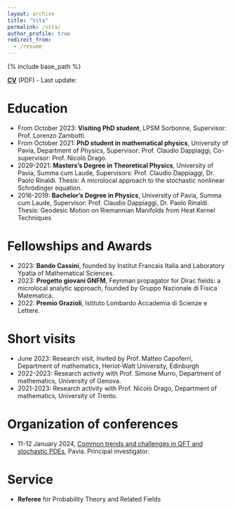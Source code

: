 ```yaml
---
layout: archive
title: "Vita"
permalink: /vita/
author_profile: true
redirect_from:
  - /resume
---
```


{% include base_path %}

[**CV**](http://albertobonicelli.github.io/files/Curriculum_Vitae_updated.pdf) (PDF) - Last update: 

Education
======
* From October 2023: **Visiting PhD student**, LPSM Sorbonne, Supervisor: Prof. Lorenzo Zambotti.
* From October 2021: **PhD student in mathematical physics**, University of Pavia, Department of Physics, Supervisor: Prof. Claudio Dappiaggi, Co-supervisor: Prof. Nicolò Drago.
* 2029-2021: **Masters’s Degree in Theoretical Physics**, University of Pavia, Summa cum Laude, Supervisors: Prof. Claudio Dappiaggi, Dr. Paolo Rinaldi. Thesis: A microlocal approach to the stochastic nonlinear Schrödinger equation.
* 2016-2019: **Bachelor’s Degree in Physics**, University of Pavia, Summa cum Laude, Supervisor: Prof. Claudio Dappiaggi, Dr. Paolo Rinaldi. Thesis: Geodesic Motion on Riemannian Manifolds from Heat Kernel Techniques


Fellowships and Awards
======
* 2023: **Bando Cassini**, founded by Institut Francais Italia and Laboratory Ypatia of Mathematical Sciences.
* 2023: **Progetto giovani GNFM**, Feynman propagator for Dirac fields: a microlocal analytic approach, founded by Gruppo Nazionale di Fisica Matematica.
* 2022: **Premio Grazioli**, Istituto Lombardo Accademia di Scienze e Lettere.
  
Short visits
======
* June 2023: Research visit, Invited by Prof. Matteo Capoferri, Department of mathematics, Heriot-Watt University, Edinburgh
* 2022-2023: Research activity with Prof. Simone Murro, Department of mathematics, University of Genova.
* 2021-2023: Research activity with Prof. Nicolò Drago, Department of mathematics, University of Trento.


Organization of conferences
======
* 11-12 January 2024, [Common trends and challenges in QFT and stochastic PDEs](https://sites.google.com/view/spdesqft/home), Pavia. Principal investigator. 

  
Service
======
* **Referee** for Probability Theory and Related Fields
  
